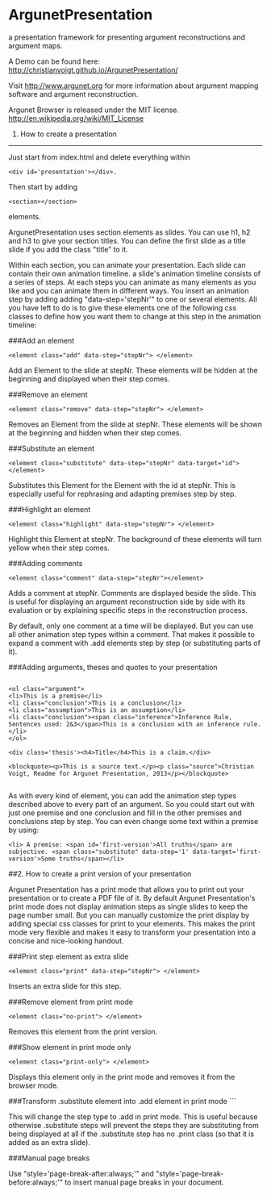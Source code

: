 ArgunetPresentation
===================

a presentation framework for presenting argument reconstructions and argument maps. 

A Demo can be found here: http://christianvoigt.github.io/ArgunetPresentation/

Visit http://www.argunet.org for more information about argument mapping software and argument reconstruction.

Argunet Browser is released under the MIT license. http://en.wikipedia.org/wiki/MIT_License


1. How to create a presentation
-------------------------------

Just start from index.html and delete everything within 

    <div id='presentation'></div>. 
    
Then start by adding 

    <section></section>
    
elements.

ArgunetPresentation uses section elements as slides. You can use h1, h2 and h3 to give your section titles. You can define the first slide as a title slide if you add the class "title" to it.

Within each section, you can animate your presentation. Each slide can contain their own animation timeline. a slide's animation timeline consists of a series of steps. At each steps you can animate as many elements as you like and you can animate them in different ways. You insert an animation step by adding adding "data-step='stepNr'" to one or several elements. All you have left to do is to give these elements one of the following css classes to define how you want them to change at this step in the animation timeline:


 
###Add an element


    <element class="add" data-step="stepNr"> </element>

Add an Element to the slide at stepNr. These elements will be hidden at the beginning and displayed when their step comes.

###Remove an element

    <element class="remove" data-step="stepNr"> </element>
Removes an Element from the slide at stepNr. These elements will be shown at the beginning and hidden when their step comes.

###Substitute an element

    <element class="substitute" data-step="stepNr" data-target="id"> </element>

Substitutes this Element for the Element with the id at stepNr. This is especially useful for rephrasing and adapting premises step by step.

###Highlight an element

    <element class="highlight" data-step="stepNr"> </element>
 
Highlight this Element at stepNr. The background of these elements will turn yellow when their step comes.

###Adding comments

    <element class="comment" data-step="stepNr"></element>

Adds a comment at stepNr. Comments are displayed beside the slide. This is useful for displaying an argument reconstruction side by side with its evaluation or by explaining specific steps in the reconstruction process.

By default, only one comment at a time will be displayed. But you can use all other animation step types within a comment. That makes it possible to expand a comment with .add elements step by step (or substituting parts of it).

###Adding arguments, theses and quotes to your presentation

```

<ol class="argument">
<li>This is a premise</li>
<li class="conclusion">This is a conclusion</li>
<li class="assumption">This is an assumption</li>
<li class="conclusion"><span class="inference">Inference Rule, Sentences used: 2&3</span>This is a conclusion with an inference rule.</li>
</ol>

<div class='thesis'><h4>Title</h4>This is a claim.</div>

<blockquote><p>This is a source text.</p><p class="source">Christian Voigt, Readme for Argunet Presentation, 2013</p></blockquote>


```

As with every kind of element, you can add the animation step types described above to every part of an argument. So you could start out with just one premise and one conclusion and fill in the other premises and conclusions step by step. You can even change some text within a premise by using:

    <li> A premise: <span id='first-version'>All truths</span> are subjective. <span class="substitute" data-step='1' data-target='first-version'>Some truths</span></li>



##2. How to create a print version of your presentation

Argunet Presentation has a print mode that allows you to print out your presentation or to create a PDF file of it. By default Argunet Presentation's print mode does not display animation steps as single slides to keep the page number small. But you can manually customize the print display by adding special css classes for print to your elements. This makes the print mode very flexible and makes it easy to transform your presentation into a concise and nice-looking handout.

###Print step element as extra slide

    <element class="print" data-step="stepNr"> </element>

Inserts an extra slide for this step.

###Remove element from print mode

    <element class="no-print"> </element>
    
Removes this element from the print version.

###Show element in print mode only

    <element class="print-only"> </element>

Displays this element only in the print mode and removes it from the browser mode. </dd>

###Transform .substitute element into .add element in print mode
    <element class="substitute print-as-add"> </element> ```</dt> 

This will change the step type to .add in print mode. This is useful because otherwise .substitute steps will prevent the steps they are substituting from being displayed at all if the .substitute step has no .print class (so that it is added as an extra slide).

###Manual page breaks

Use "style='page-break-after:always;'" and "style='page-break-before:always;'" to insert manual page breaks in your document.
